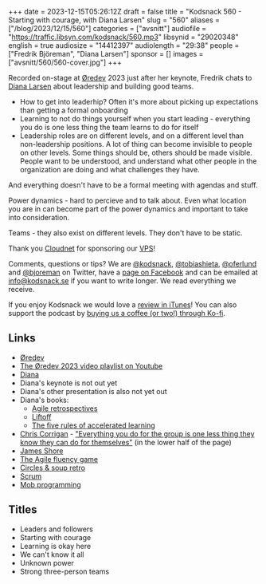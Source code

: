 +++
date = 2023-12-15T05:26:12Z
draft = false
title = "Kodsnack 560 - Starting with courage, with Diana Larsen"
slug = "560"
aliases = ["/blog/2023/12/15/560"]
categories = ["avsnitt"]
audiofile = "https://traffic.libsyn.com/kodsnack/560.mp3"
libsynid = "29020348"
english = true
audiosize = "14412397"
audiolength = "29:38"
people = ["Fredrik Björeman", "Diana Larsen"]
sponsor = []
images = ["avsnitt/560/560-cover.jpg"]
+++

Recorded on-stage at [Øredev](https://oredev.org/) 2023 just after her keynote, Fredrik chats to [Diana Larsen](https://www.dianalarsen.com/about) about leadership and building good teams.

* How to get into leaderhip? Often it's more about picking up expectations than getting a formal onboarding
* Learning to not do things yourself when you start leading - everything you do is one less thing the team learns to do for itself
* Leadership roles are on different levels, and on a different level than non-leadership positions. A lot of thing can become invisible to people on other levels. Some things should be, others should be made visible. People want to be understood, and understand what other people in the organization are doing and what challenges they have.

And everything doesn't have to be a formal meeting with agendas and stuff.

Power dynamics - hard to percieve and to talk about. Even what location you are in can become part of the power dynamics and important to take into consideration.

Teams - they also exist on different levels. They don't have to be static.

Thank you [Cloudnet](http://www.cloudnet.se) for sponsoring our [VPS](http://en.wikipedia.org/wiki/Virtual_private_server)!

Comments, questions or tips? We are [@kodsnack](https://www.twitter.com/kodsnack), [@tobiashieta](https://www.twitter.com/tobiashieta), [@oferlund](https://twitter.com/oferlund) and [@bjoreman](https://www.twitter.com/bjoreman) on Twitter, have a [page on Facebook](https://www.facebook.com/kodsnack) and can be emailed at [info@kodsnack.se](mailto:info@kodsnack.se) if you want to write longer. We read everything we receive.

If you enjoy Kodsnack we would love a [review in iTunes](http://itunes.apple.com/se/podcast/kodsnack/id561631498?l=en)! You can also support the podcast by <a href="https://ko-fi.com/kodsnack" rel="payment">buying us a coffee (or two!) through Ko-fi</a>.

## Links ##
* [Øredev](https://oredev.org/)
* [The Øredev 2023 video playlist on Youtube](https://www.youtube.com/playlist?list=PLOUKmSqExtAF6tWa1TBElW4m5q1_-Pit3)
* [Diana](https://www.dianalarsen.com/about)
* Diana's keynote is not out yet
* Diana's other presentation is also not yet out
* Diana's books:
	* [Agile retrospectives](https://pragprog.com/titles/dlret/agile-retrospectives/)
	* [Liftoff](https://pragprog.com/titles/liftoff/liftoff-second-edition/)
	* [The five rules of accelerated learning](https://leanpub.com/fiverules)
* [Chris Corrigan](https://www.chriscorrigan.com/parkinglot/about/) - ["Everything you do for the group is one less thing they know they can do for themselves"](https://www.scrum.org/resources/blog/hidden-lesson-scrum-master) (in the lower half of the page)
* [James Shore](http://www.jamesshore.com/)
* [The Agile fluency game](https://www.agilefluency.org/game.php)
* [Circles & soup retro](https://www.goretro.ai/post/circles-and-soup-retrospective)
* [Scrum](https://en.wikipedia.org/wiki/Scrum_%28software_development%29)
* [Mob programming](https://en.wikipedia.org/wiki/Team_programming#Mob_programming)

## Titles ##
* Leaders and followers
* Starting with courage
* Learning is okay here
* We can't know it all
* Unknown power
* Strong three-person teams